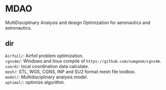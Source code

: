 # MDAO

MultiDisciplinary Analysis and design Optimization for aeronautics and astronautics.  

## dir

`Airfoil/`: Airfoil problem optimization.  
`cgns4m/`: Windows and linux compile of `https://github.com/numgeom/cgns4m`.  
`coord/`: local coordination data calculate.  
`mesh/`: STL, WGS, CGNS, INP and SU2 format mesh file toolbox.  
`model/`: Multidisciplinary analysis model.  
`optimal/`: optimize algorithm.  

